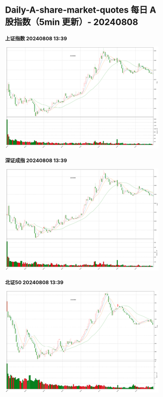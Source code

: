 
# Daily-A-share-market-quotes 每日 A 股指数（5min 更新）- 20240808

### 上证指数 20240808 13:39
![](./fig/2024/8/20240808-sh000001.png)

### 深证成指 20240808 13:39
![](./fig/2024/8/20240808-sz399001.png)

### 北证50 20240808 13:39
![](./fig/2024/8/20240808-bj899050.png)
